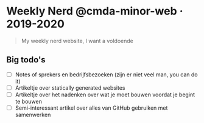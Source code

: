 # Weekly Nerd @cmda-minor-web · 2019-2020
> My weekly nerd website, I want a voldoende

## Big todo's
- [ ] Notes of sprekers en bedrijfsbezoeken (zijn er niet veel man, you can do it)
- [ ] Artikeltje over statically generated websites
- [ ] Artikeltje over het nadenken over wat je moet bouwen voordat je begint te bouwen
- [ ] Semi-interessant artikel over alles van GitHub gebruiken met samenwerken
